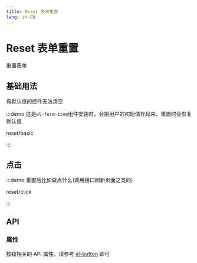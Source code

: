 ```yaml
---
title: Reset 表单重置
lang: zh-CN
---
```


# Reset 表单重置

重置表单

## 基础用法

有默认值的控件无法清空

:::demo 这是`el-form-item`组件安装时，会把用户的初始值存起来，重置时会恢复默认值

reset/basic

:::

## 点击

:::demo 重置后比如做点什么(调用接口刷新页面之类的)

reset/click

:::

## API

### 属性

按钮相关的 API 属性，请参考 [el-button](https://element-plus.org/zh-CN/component/button.html) 即可
